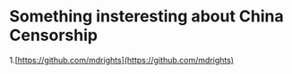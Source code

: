 # Something insteresting about China Censorship

1.[https://github.com/mdrights](https://github.com/mdrights)
